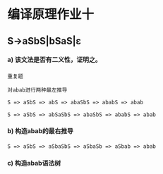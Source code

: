 # 编译原理作业十
## S->aSbS|bSaS|ε 

#### a) 该文法是否有二义性，证明之。

```
重复题

对abab进行两种最左推导

S => aSbS => abS => abaSbS => ababS => abab

S => aSbS => abSaSbS => abaSbS => ababS => abab
```

#### b) 构造abab的最右推导
```
S => aSbS => aSbaSbS => aSbaSb => aSbab => abab
```

#### c) 构造abab语法树


